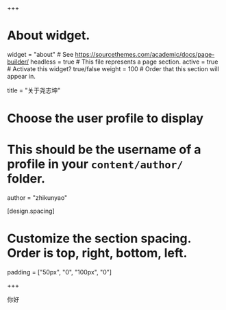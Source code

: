 +++
# About widget.
widget = "about"  # See https://sourcethemes.com/academic/docs/page-builder/
headless = true  # This file represents a page section.
active = true  # Activate this widget? true/false
weight = 100  # Order that this section will appear in.

title = "关于尧志坤"

# Choose the user profile to display
# This should be the username of a profile in your `content/author/` folder.
author = "zhikunyao"

[design.spacing]
  # Customize the section spacing. Order is top, right, bottom, left.
  padding = ["50px", "0", "100px", "0"]

+++

你好